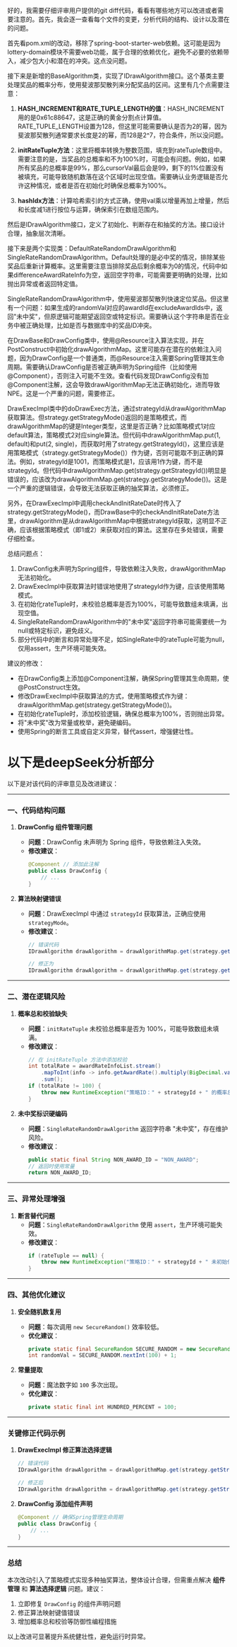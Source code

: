 好的，我需要仔细评审用户提供的git diff代码，看看有哪些地方可以改进或者需要注意的。首先，我会逐一查看每个文件的变更，分析代码的结构、设计以及潜在的问题。

首先看pom.xml的改动，移除了spring-boot-starter-web依赖。这可能是因为lottery-domain模块不需要web功能，属于合理的依赖优化，避免不必要的依赖带入，减少包大小和潜在的冲突。这点没问题。

接下来是新增的BaseAlgorithm类，实现了IDrawAlgorithm接口。这个基类主要处理奖品的概率分布，使用斐波那契散列来分配奖品的区间。这里有几个点需要注意：

1. **HASH_INCREMENT和RATE_TUPLE_LENGTH的值**：HASH_INCREMENT用的是0x61c88647，这是正确的黄金分割点计算值。RATE_TUPLE_LENGTH设置为128，但这里可能需要确认是否为2的幂，因为斐波那契散列通常要求长度是2的幂，而128是2^7，符合条件，所以没问题。

2. **initRateTuple方法**：这里将概率转换为整数范围，填充到rateTuple数组中。需要注意的是，当奖品的总概率和不为100%时，可能会有问题。例如，如果所有奖品的总概率是99%，那么cursorVal最后会是99，剩下的1%位置没有被填充，可能导致随机数落在这个区域时出现空值。需要确认业务逻辑是否允许这种情况，或者是否在初始化时确保总概率为100%。

3. **hashIdx方法**：计算哈希索引的方式正确，使用val乘以增量再加上增量，然后和长度减1进行按位与运算，确保索引在数组范围内。

然后是IDrawAlgorithm接口，定义了初始化、判断存在和抽奖的方法。接口设计合理，抽象层次清晰。

接下来是两个实现类：DefaultRateRandomDrawAlgorithm和SingleRateRandomDrawAlgorithm。Default处理的是必中奖的情况，排除某些奖品后重新计算概率。这里需要注意当排除奖品后剩余概率为0的情况，代码中如果differenceAwardRateInfo为空，返回空字符串，可能需要更明确的处理，比如抛出异常或者返回特定值。

SingleRateRandomDrawAlgorithm中，使用斐波那契散列快速定位奖品。但这里有一个问题：如果生成的randomVal对应的awardId在excludeAwardIds中，返回"未中奖"，但原逻辑可能期望返回空或特定标识。需要确认这个字符串是否在业务中被正确处理，比如是否与数据库中的奖品ID冲突。

在DrawBase和DrawConfig类中，使用@Resource注入算法实现，并在PostConstruct中初始化drawAlgorithmMap。这里可能存在潜在的依赖注入问题，因为DrawConfig是一个普通类，而@Resource注入需要Spring管理其生命周期。需要确认DrawConfig是否被正确声明为Spring组件（比如使用@Component），否则注入可能不生效。查看代码发现DrawConfig没有加@Component注解，这会导致drawAlgorithmMap无法正确初始化，进而导致NPE。这是一个严重的问题，需要修正。

DrawExecImpl类中的doDrawExec方法，通过strategyId从drawAlgorithmMap获取算法。但strategy.getStrategyMode()返回的是策略模式，而drawAlgorithmMap的键是Integer类型，这里是否正确？比如策略模式1对应default算法，策略模式2对应single算法。但代码中drawAlgorithmMap.put(1, default)和put(2, single)，而获取时用了strategy.getStrategyId()，这里应该是用策略模式（strategy.getStrategyMode()）作为键，否则可能取不到正确的算法。例如，strategyId是1001，而策略模式是1，应该用1作为键，而不是strategyId。但代码中drawAlgorithmMap.get(strategy.getStrategyId())明显是错误的，应该改为drawAlgorithmMap.get(strategy.getStrategyMode())。这是一个严重的逻辑错误，会导致无法获取正确的抽奖算法，必须修正。

另外，在DrawExecImpl中调用checkAndInitRateDate时传入了strategy.getStrategyMode()，而DrawBase中的checkAndInitRateDate方法里，drawAlgorithm是从drawAlgorithmMap中根据strategyId获取，这明显不正确，应该根据策略模式（即1或2）来获取对应的算法。这里存在多处错误，需要仔细检查。

总结问题点：

1. DrawConfig未声明为Spring组件，导致依赖注入失败，drawAlgorithmMap无法初始化。
2. DrawExecImpl中获取算法时错误地使用了strategyId作为键，应该使用策略模式。
3. 在初始化rateTuple时，未校验总概率是否为100%，可能导致数组未填满，出现空值。
4. SingleRateRandomDrawAlgorithm中的"未中奖"返回字符串可能需要统一为null或特定标识，避免歧义。
5. 部分代码中的断言和异常处理不足，如SingleRate中的rateTuple可能为null，仅用assert，生产环境可能失效。

建议的修改：

- 在DrawConfig类上添加@Component注解，确保Spring管理其生命周期，使@PostConstruct生效。
- 修改DrawExecImpl中获取算法的方式，使用策略模式作为键：drawAlgorithmMap.get(strategy.getStrategyMode())。
- 在初始化rateTuple时，添加校验逻辑，确保总概率为100%，否则抛出异常。
- 将"未中奖"改为常量或枚举，避免硬编码。
- 使用Spring的断言工具或自定义异常，替代assert，增强健壮性。
 # 以下是deepSeek分析部分 
以下是对该代码的评审意见及改进建议：

---
### **一、代码结构问题**
1. **DrawConfig 组件管理问题**
   - **问题**：DrawConfig 未声明为 Spring 组件，导致依赖注入失效。
   - **修改建议**：
     ```java
     @Component // 添加此注解
     public class DrawConfig {
         // ...
     }
     ```

2. **算法映射键错误**
   - **问题**：DrawExecImpl 中通过 `strategyId` 获取算法，正确应使用 `strategyMode`。
   - **修改建议**：
     ```java
     // 错误代码
     IDrawAlgorithm drawAlgorithm = drawAlgorithmMap.get(strategy.getStrategyId());
     
     // 修正为
     IDrawAlgorithm drawAlgorithm = drawAlgorithmMap.get(strategy.getStrategyMode());
     ```

---

### **二、潜在逻辑风险**
1. **概率总和校验缺失**
   - **问题**：`initRateTuple` 未校验总概率是否为 100%，可能导致数组未填满。
   - **修改建议**：
     ```java
     // 在 initRateTuple 方法中添加校验
     int totalRate = awardRateInfoList.stream()
         .mapToInt(info -> info.getAwardRate().multiply(BigDecimal.valueOf(100)).intValue())
         .sum();
     if (totalRate != 100) {
         throw new RuntimeException("策略ID：" + strategyId + " 的概率总和不为100%");
     }
     ```

2. **未中奖标识硬编码**
   - **问题**：`SingleRateRandomDrawAlgorithm` 返回字符串 "未中奖"，存在维护风险。
   - **修改建议**：
     ```java
     public static final String NON_AWARD_ID = "NON_AWARD";
     // 返回时使用常量
     return NON_AWARD_ID;
     ```

---

### **三、异常处理增强**
1. **断言替代问题**
   - **问题**：`SingleRateRandomDrawAlgorithm` 使用 `assert`，生产环境可能失效。
   - **修改建议**：
     ```java
     if (rateTuple == null) {
         throw new RuntimeException("策略ID：" + strategyId + " 未初始化概率元组");
     }
     ```

---

### **四、其他优化建议**
1. **安全随机数复用**
   - **问题**：每次调用 `new SecureRandom()` 效率较低。
   - **优化建议**：
     ```java
     private static final SecureRandom SECURE_RANDOM = new SecureRandom();
     int randomVal = SECURE_RANDOM.nextInt(100) + 1;
     ```

2. **常量提取**
   - **问题**：魔法数字如 `100` 多次出现。
   - **优化建议**：
     ```java
     private static final int HUNDRED_PERCENT = 100;
     ```

---

### **关键修正代码示例**
1. **DrawExecImpl 修正算法选择逻辑**
   ```java
   // 错误代码
   IDrawAlgorithm drawAlgorithm = drawAlgorithmMap.get(strategy.getStrategyId());
   
   // 修正后
   IDrawAlgorithm drawAlgorithm = drawAlgorithmMap.get(strategy.getStrategyMode());
   ```

2. **DrawConfig 添加组件声明**
   ```java
   @Component // 确保Spring管理生命周期
   public class DrawConfig {
       // ...
   }
   ```

---

### **总结**
本次改动引入了策略模式实现多种抽奖算法，整体设计合理，但需重点解决 **组件管理** 和 **算法选择逻辑** 问题。建议：
1. 立即修复 `DrawConfig` 的组件声明问题
2. 修正算法映射键值错误
3. 增加概率总和校验等防御性编程措施

以上改进可显著提升系统健壮性，避免运行时异常。